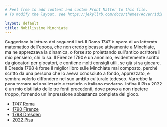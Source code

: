 ```yaml
---
# Feel free to add content and custom Front Matter to this file.
# To modify the layout, see https://jekyllrb.com/docs/themes/#overriding-theme-defaults

layout: default
title: Nobilissime Minchiate
---
```


Suggerisco la lettura dei seguenti libri.  Il Roma 1747 è opera di un letterato matematico dell'epoca, che non credo giocasse attivamente a Minchiate, ma ne apprezzava la dinamica, o forse sto proiettando sull'antico scrittore il mio pensiero, chi lo sa.  Il Firenze 1790 è un anonimo, evidentemente scritto da giocatori per giocatori, e contiene molti consigli utili, se già si sa giocare.  Il Dresda 1798 è forse il miglior libro sulle Minchiate mai composto, perché scritto da una persona che lo aveva conosciuto a fondo, apprezzato, e sembra volerlo diffondere nel suo ambito culturale tedesco.  Varrebbe la pena tornare ad analizzarlo e tradurlo in italiano moderno.  Infine il Pisa 2022 è un mio distillato delle tre fonti precedenti, dove provo a non ripetere troppo, fornendo un'impressione abbastanza completa del gioco.

* [1747 Roma](/books/1747-Roma.pdf)
* [1790 Firenze](/books/1790-Firenze.pdf)
* [1798 Dresden](/books/1798-Dresden.pdf)
* [2022 Pisa](/books/2022-Pisa.pdf)
